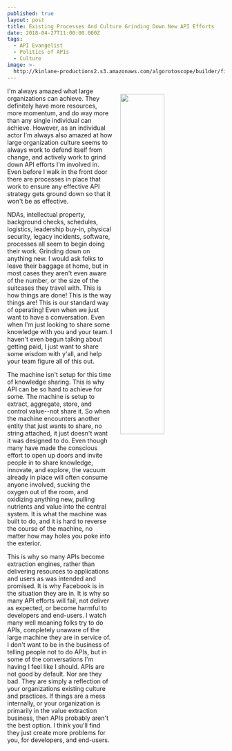 ```yaml
---
published: true
layout: post
title: Existing Processes And Culture Grinding Down New API Efforts
date: 2018-04-27T11:00:00.000Z
tags:
  - API Evangelist
  - Politics of APIs
  - Culture
image: >-
  http://kinlane-productions2.s3.amazonaws.com/algorotoscope/builder/filtered/64_176_800_500_0_max_0_-1_-1.jpg
---
```

<p><img src="{{ page.image }}" width="45%" align="right" style="padding: 15px;" /></p>I'm always amazed what large organizations can achieve. They definitely have more resources, more momentum, and do way more than any single individual can achieve. However, as an individual actor I'm always also amazed at how large organization culture seems to always work to defend itself from change, and actively work to grind down API efforts I'm involved in. Even before I walk in the front door there are processes in place that work to ensure any effective API strategy gets ground down so that it won't be as effective.

NDAs, intellectual property, background checks, schedules, logistics, leadership buy-in, physical security, legacy incidents, software, processes all seem to begin doing their work. Grinding down on anything new. I would ask folks to leave their baggage at home, but in most cases they aren't even aware of the number, or the size of the suitcases they travel with. This is how things are done! This is the way things are! This is our standard way of operating! Even when we just want to have a conversation. Even when I'm just looking to share some knowledge with you and your team. I haven't even begun talking about getting paid, I just want to share some wisdom with y'all, and help your team figure all of this out.

The machine isn't setup for this time of knowledge sharing. This is why API can be so hard to achieve for some. The machine is setup to extract, aggregate, store, and control value--not share it. So when the machine encounters another entity that just wants to share, no string attached, it just doesn't want it was designed to do. Even though many have made the conscious effort to open up doors and invite people in to share knowledge, innovate, and explore, the vacuum already in place will often consume anyone involved, sucking the oxygen out of the room, and oxidizing anything new, pulling nutrients and value into the central system. It is what the machine was built to do, and it is hard to reverse the course of the machine, no matter how may holes you poke into the exterior. 

This is why so many APIs become extraction engines, rather than delivering resources to applications and users as was intended and promised. It is why Facebook is in the situation they are in. It is why so many API efforts will fail, not deliver as expected, or become harmful to developers and end-users. I watch many well meaning folks try to do APIs, completely unaware of the large machine they are in service of. I don't want to be in the business of telling people not to do APIs, but in some of the conversations I'm having I feel like I should. APIs are not good by default. Nor are they bad. They are simply a reflection of your organizations existing culture and practices. If things are a mess internally, or your organization is primarily in the value extraction business, then APIs probably aren't the best option. I think you'll find they just create more problems for you, for developers, and end-users.
